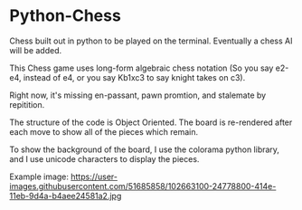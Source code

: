 # Python-Chess
Chess built out in python to be played on the terminal. Eventually a chess AI will be added.

This Chess game uses long-form algebraic chess notation (So you say e2-e4, instead of e4, or you say Kb1xc3 to
say knight takes on c3). 

Right now, it's missing en-passant, pawn promtion, and stalemate by repitition. 

The structure of the code is Object Oriented. The board is re-rendered after each move to show all of the pieces
which remain.

To show the background of the board, I use the colorama python library, and I use unicode characters to display
the pieces.

Example image:
https://user-images.githubusercontent.com/51685858/102663100-24778800-414e-11eb-9d4a-b4aee24581a2.jpg
